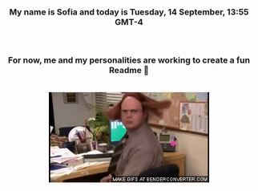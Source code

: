


<div align="center">
<h3 >My name is Sofia and today is Tuesday, 14 September, 13:55 GMT-4</h3><br>
<h3 >For now, me and my personalities are working to create a fun Readme 👋
</h3><br>
<img src='img/dwight.gif' alt='working...'/>
</div>
